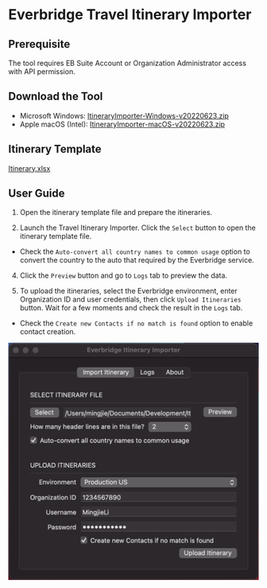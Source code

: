 # Everbridge Travel Itinerary Importer

## Prerequisite

The tool requires EB Suite Account or Organization Administrator access with API permission.

## Download the Tool

- Microsoft Windows: [ItineraryImporter-Windows-v20220623.zip](https://github.com/Everbridge/Itinerary-Importer/releases/download/rel-20220623/ItineraryImporter-Windows-v20220623.zip)
- Apple macOS (Intel): [ItineraryImporter-macOS-v20220623.zip](https://github.com/Everbridge/Itinerary-Importer/releases/download/rel-20220623/ItineraryImporter-macOS-v20220623.zip)

## Itinerary Template

[Itinerary.xlsx](https://github.com/Everbridge/Itinerary-Importer/releases/download/rel-20220623/Itinerary.xlsx)
## User Guide

1. Open the itinerary template file and prepare the itineraries.

2. Launch the Travel Itinerary Importer. Click the `Select` button to open the itinerary template file.

  - Check the `Auto-convert all country names to common usage` option to convert the country to the auto that required by the Everbridge service.

4. Click the `Preview` button and go to `Logs` tab to preview the data.

5. To upload the itineraries, select the Everbridge environment, enter Organization ID and user credentials, then click `Upload Itineraries` button. Wait for a few moments and check the result in the `Logs` tab.

  - Check the `Create new Contacts if no match is found` option to enable contact creation.

![ItineraryImporter](./image/ItineraryImporter.png)
